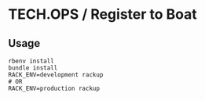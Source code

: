 # TECH.OPS / Register to Boat

## Usage

```
rbenv install
bundle install
RACK_ENV=development rackup
# OR
RACK_ENV=production rackup
```
